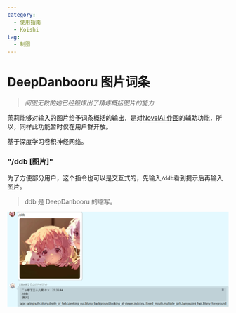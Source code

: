 ```yaml
---
category:
  - 使用指南
  - Koishi
tag:
  - 制图
---
```


# DeepDanbooru 图片词条

> _阅图无数的她已经锻炼出了精炼概括图片的能力_

茉莉能够对输入的图片给予词条概括的输出，是对[NovelAi 作图](../koishi/novelai.md)的辅助功能，所以，同样此功能暂时仅在用户群开放。

基于深度学习卷积神经网络。

### "/ddb [图片]"

为了方便部分用户，这个指令也可以是交互式的，先输入`/ddb`看到提示后再输入图片。

> ddb 是 DeepDanbooru 的缩写。

![DeepDanbooru](../../images/deepdanboorn/deepdanboorn.png)

